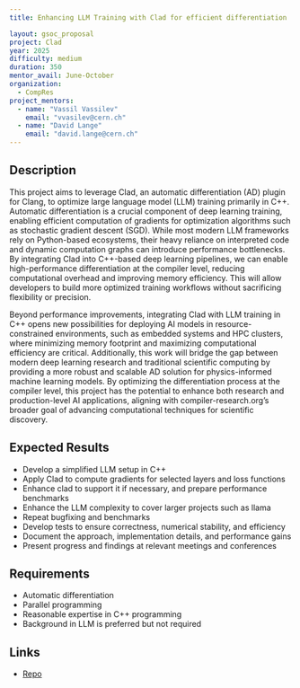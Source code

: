 ```yaml
---
title: Enhancing LLM Training with Clad for efficient differentiation

layout: gsoc_proposal
project: Clad
year: 2025
difficulty: medium
duration: 350
mentor_avail: June-October
organization:
  - CompRes
project_mentors:
  - name: "Vassil Vassilev"
    email: "vvasilev@cern.ch"
  - name: "David Lange"
    email: "david.lange@cern.ch"
---
```


## Description

This project aims to leverage Clad, an automatic differentiation (AD) plugin for Clang, to optimize large language model (LLM) training primarily in C++. Automatic differentiation is a crucial component of deep learning training, enabling efficient computation of gradients for optimization algorithms such as stochastic gradient descent (SGD). While most modern LLM frameworks rely on Python-based ecosystems, their heavy reliance on interpreted code and dynamic computation graphs can introduce performance bottlenecks. By integrating Clad into C++-based deep learning pipelines, we can enable high-performance differentiation at the compiler level, reducing computational overhead and improving memory efficiency. This will allow developers to build more optimized training workflows without sacrificing flexibility or precision.

Beyond performance improvements, integrating Clad with LLM training in C++ opens new possibilities for deploying AI models in resource-constrained environments, such as embedded systems and HPC clusters, where minimizing memory footprint and maximizing computational efficiency are critical. Additionally, this work will bridge the gap between modern deep learning research and traditional scientific computing by providing a more robust and scalable AD solution for physics-informed machine learning models. By optimizing the differentiation process at the compiler level, this project has the potential to enhance both research and production-level AI applications, aligning with compiler-research.org’s broader goal of advancing computational techniques for scientific discovery.


## Expected Results

* Develop a simplified LLM setup in C++
* Apply Clad to compute gradients for selected layers and loss functions
* Enhance clad to support it if necessary, and prepare performance benchmarks
* Enhance the LLM complexity to cover larger projects such as llama
* Repeat bugfixing and benchmarks
* Develop tests to ensure correctness, numerical stability, and efficiency
* Document the approach, implementation details, and performance gains
* Present progress and findings at relevant meetings and conferences

## Requirements

* Automatic differentiation
* Parallel programming
* Reasonable expertise in C++ programming
* Background in LLM  is preferred but not required


## Links
* [Repo](https://github.com/vgvassilev/clad)
